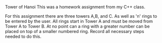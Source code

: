Tower of Hanoi
This was a homework assignment from my C++ class.

For this assignment there are three towers A,B, and C. As well as 'n' rings to be entered by the user. All rings start in Tower A and must be moved from Tower A to Tower B. At no point can a ring with a greater number can be placed on top of a smaller numbered ring. Record all necessary steps needed to do this. 
